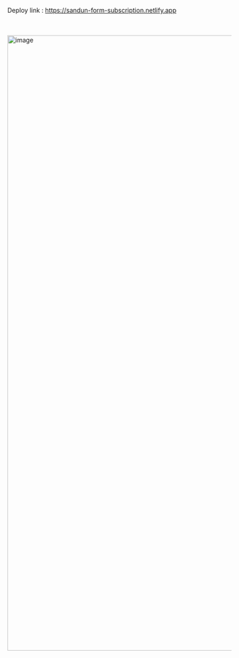 Deploy link : https://sandun-form-subscription.netlify.app

<br/>
<br/>
<img width="1384" alt="image" src="https://github.com/Sandunjayasekar/Form-subscription/assets/73893725/cb2270c9-530e-417c-9a01-aa1e40ab6e3e">
